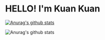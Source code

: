 # HELLO! I'm Kuan Kuan

[![Anurag's github stats](https://github-readme-stats.vercel.app/api?username=gikuankuan)](https://github.com/gikuankuan/github-readme-stats)

![Anurag's github stats](https://github-readme-stats.vercel.app/api?username=gikuankuan&show_icons=true&theme=radical)

